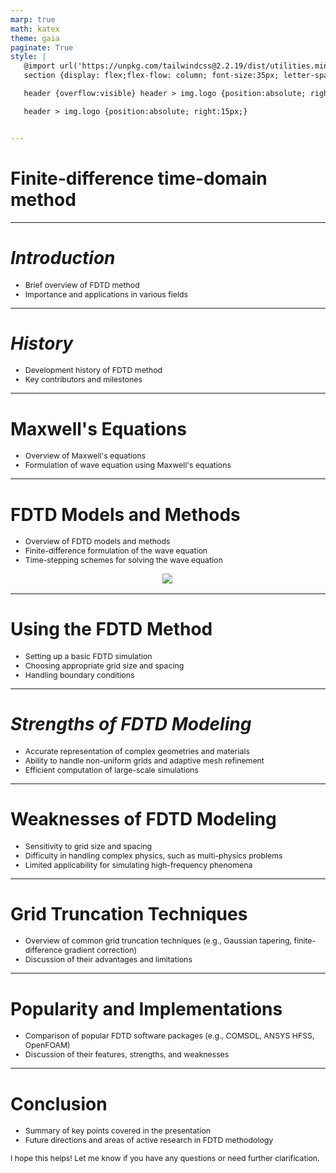 ```yaml
---
marp: true
math: katex
theme: gaia
paginate: True
style: |
   @import url('https://unpkg.com/tailwindcss@2.2.19/dist/utilities.min.css');
   section {display: flex;flex-flow: column; font-size:35px; letter-spacing:1.4px;}

   header {overflow:visible} header > img.logo {position:absolute; right:15px;}

   header > img.logo {position:absolute; right:15px;}


---
```

<!-- backgroundColor: white -->
<!-- _class: lead -->

 # Finite-difference time-domain method

---
<style scoped>p,li {font-size:0.92em}</style>

 # _Introduction_
- Brief overview of FDTD method
- Importance and applications in various fields


---
<style scoped>p,li {font-size:0.92em}</style>

 # _History_

- Development history of FDTD method
- Key contributors and milestones

---
<style scoped>p,li {font-size:0.92em}</style>

 # Maxwell's Equations
- Overview of Maxwell's equations
- Formulation of wave equation using Maxwell's equations


---
<style scoped>p,li {font-size:0.84em}</style>

 # FDTD Models and Methods
- Overview of FDTD models and methods
- Finite-difference formulation of the wave equation
- Time-stepping schemes for solving the wave equation
<div style="display: flex; flex: 1 1 auto; flex-flow: row; min-height: 0"><div style="display: flex; flex: 1 1 auto; justify-content: center;min-height:0;min-width:0; margin-bottom:0.1em;;margin-right:0.15em">
<img style='object-fit: contain; max-height:100%; max-width:100%; background-color: rgba(0,0,0,0);' src='https://upload.wikimedia.org/wikipedia/commons/thumb/1/1b/FDTD_Yee_grid_2d-3d.svg/450px-FDTD_Yee_grid_2d-3d.svg.png'/>
</div>
</div>


---
<style scoped>p,li {font-size:0.88em}</style>

 # Using the FDTD Method

- Setting up a basic FDTD simulation
- Choosing appropriate grid size and spacing
- Handling boundary conditions

---
<style scoped>p,li {font-size:0.88em}</style>

 # _Strengths of FDTD Modeling_
- Accurate representation of complex geometries and materials
- Ability to handle non-uniform grids and adaptive mesh refinement
- Efficient computation of large-scale simulations


---
<style scoped>p,li {font-size:0.88em}</style>

 # Weaknesses of FDTD Modeling
- Sensitivity to grid size and spacing
- Difficulty in handling complex physics, such as multi-physics problems
- Limited applicability for simulating high-frequency phenomena


---
<style scoped>p,li {font-size:0.92em}</style>

 # Grid Truncation Techniques
- Overview of common grid truncation techniques (e.g., Gaussian tapering, finite-difference gradient correction)
- Discussion of their advantages and limitations


---
<style scoped>p,li {font-size:0.92em}</style>

 # Popularity and Implementations
- Comparison of popular FDTD software packages (e.g., COMSOL, ANSYS HFSS, OpenFOAM)
- Discussion of their features, strengths, and weaknesses


---
<style scoped>p,li {font-size:0.88em}</style>

 # Conclusion

- Summary of key points covered in the presentation
- Future directions and areas of active research in FDTD methodology

I hope this helps! Let me know if you have any questions or need further clarification.